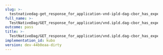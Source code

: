 ```yaml
---
slug: >-
  testnativedag-get_response_for_application-vnd-ipld-dag-cbor_has_expected_content-type-header_content-disposition
full_name: >-
  TestNativeDag/GET_response_for_application/vnd.ipld.dag-cbor_has_expected_Content-Type/Header_Content-Disposition
outcome: pass
title: >-
  TestNativeDag/GET_response_for_application/vnd.ipld.dag-cbor_has_expected_Content-Type/Header_Content-Disposition
implementation_id: kubo
version: dev-44b0eaa-dirty
---
```


